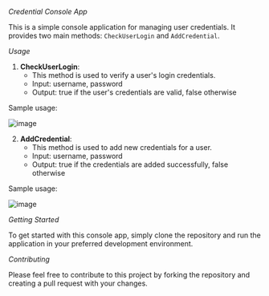 _Credential Console App_

This is a simple console application for managing user credentials. It provides two main methods: `CheckUserLogin` and `AddCredential`.

_Usage_

1. **CheckUserLogin**:
   - This method is used to verify a user's login credentials.
   - Input: username, password
   - Output: true if the user's credentials are valid, false otherwise

Sample usage:

![image](https://github.com/ShokhrukhDeveloper/LoginChecker/assets/90793925/b217a2f4-3f2f-498a-bbb3-4908dd5400a5)

2. **AddCredential**:
   - This method is used to add new credentials for a user.
   - Input: username, password
   - Output: true if the credentials are added successfully, false otherwise

Sample usage:

![image](https://github.com/ShokhrukhDeveloper/LoginChecker/assets/90793925/a6b3a8ad-f7a6-4490-8592-423da4552c7b)


_Getting Started_

To get started with this console app, simply clone the repository and run the application in your preferred development environment.

_Contributing_

Please feel free to contribute to this project by forking the repository and creating a pull request with your changes.


